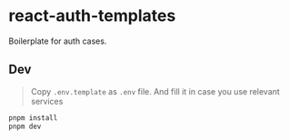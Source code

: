 # react-auth-templates

Boilerplate for auth cases.

## Dev

> Copy `.env.template` as `.env` file. And fill it in case you use relevant services

```bash
pnpm install
pnpm dev
```
